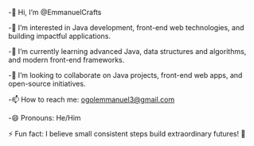 -👋 Hi, I’m @EmmanuelCrafts

-👀 I’m interested in Java development, front-end web technologies, and building impactful applications.

-🌱 I’m currently learning advanced Java, data structures and algorithms, and modern front-end frameworks.

-💞️ I’m looking to collaborate on Java projects, front-end web apps, and open-source initiatives.

-📫 How to reach me: ogolemmanuel3@gmail.com

-😄 Pronouns: He/Him

⚡ Fun fact: I believe small consistent steps build extraordinary futures! 🚀
<!---
EmmanuelCrafts/EmmanuelCrafts is a ✨ special ✨ repository because its `README.md` (this file) appears on your GitHub profile.
You can click the Preview link to take a look at your changes.
--->
